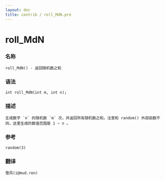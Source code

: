 ```yaml
---
layout: doc
title: contrib / roll_MdN.pre
---
```

# roll_MdN

### 名称

    roll_MdN() - 返回随机数之和

### 语法

    int roll_MdN(int m, int n);

### 描述

    生成数字 `n` 的随机数 `m` 次，并返回所有随机数之和。注意和 random() 外部函数不同，这里生成的数值范围是 1 ~ n 。

### 参考

    random(3)

### 翻译 ###

    雪风(i@mud.ren)
